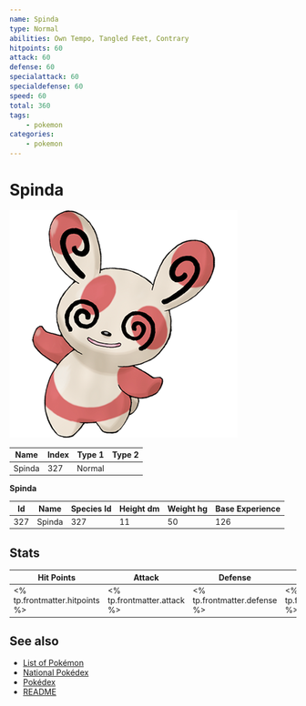 ```yaml
---
name: Spinda
type: Normal
abilities: Own Tempo, Tangled Feet, Contrary
hitpoints: 60
attack: 60
defense: 60
specialattack: 60
specialdefense: 60
speed: 60
total: 360
tags:
    - pokemon
categories:
    - pokemon
---
```


# Spinda


![Spinda](images/327.png)

| **Name** | **Index** | **Type 1** | **Type 2** |
|----|----|----|----|
| Spinda | 327 | Normal  |  |

**Spinda** 




| **Id** | **Name** | **Species Id** | **Height dm** | **Weight hg** | **Base Experience** |
|--------|----------|----------------|------------|------------|---------------------|
| 327 | Spinda | 327 | 11 | 50 | 126 |



## Stats

| **Hit Points** | **Attack** | **Defense** | **Special Attack** | **Special Defense** | **Speed** | **Total** |
|----------------|------------|-------------|--------------------|---------------------|-----------|-----------|
| <% tp.frontmatter.hitpoints %> | <% tp.frontmatter.attack %> | <% tp.frontmatter.defense %> | <% tp.frontmatter.specialattack %> | <% tp.frontmatter.specialdefense %> | <% tp.frontmatter.speed %> | <% tp.frontmatter.total %> |

## See also

- [List of Pokémon](../pokemon.md)
- [National Pokédex](../national_pokedex.md)
- [Pokédex](../pokedex.md)
- [README](../README.md)
